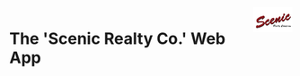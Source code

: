 <a href="https://hellotico.com">
    <img src="./assets/images/scenic_logo.png" title="Lambda School Logo" width="70" align="right">
</a>

# The 'Scenic Realty Co.' Web App
